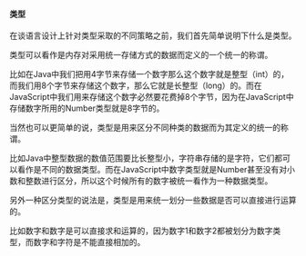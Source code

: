 #### 类型

在谈语言设计上针对类型采取的不同策略之前，我们首先简单说明下什么是类型。

类型可以看作是内存对采用统一存储方式的数据而定义的一个统一的称谓。

比如在Java中我们把用4字节来存储一个数字那么这个数字就是整型（int）的，而我们用8个字节来存储这个数字，那么它就是长整型（long）的。而在JavaScript中我们用来存储这个数字必然要花费掉8个字节，因为在JavaScript中存储数字所用的Number类型就是8字节的。

当然也可以更简单的说，类型是用来区分不同种类的数据而为其定义的统一的称谓。

比如Java中整型数据的数值范围要比长整型小，字符串存储的是字符，它们都可以看作是不同的数据类型。而在JavaScript中数字类型就是Number甚至没有对小数和整数进行区分，所以这个时候所有的数字被统一看作为一种数据类型。

另外一种区分类型的说法是，类型是用来统一划分一些数据是否可以直接进行运算的。

比如数字和数字是可以直接求和运算的，因为数字1和数字2都被划分为数字类型，而数字和字符是不能直接相加的。

